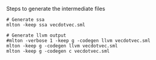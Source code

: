 Steps to generate the intermediate files


```
# Generate ssa
mlton -keep ssa vecdotvec.sml

# Generate llvm output
#mlton -verbose 1 -keep g -codegen llvm vecdotvec.sml
mlton -keep g -codegen llvm vecdotvec.sml
mlton -keep g -codegen c vecdotvec.sml
```
